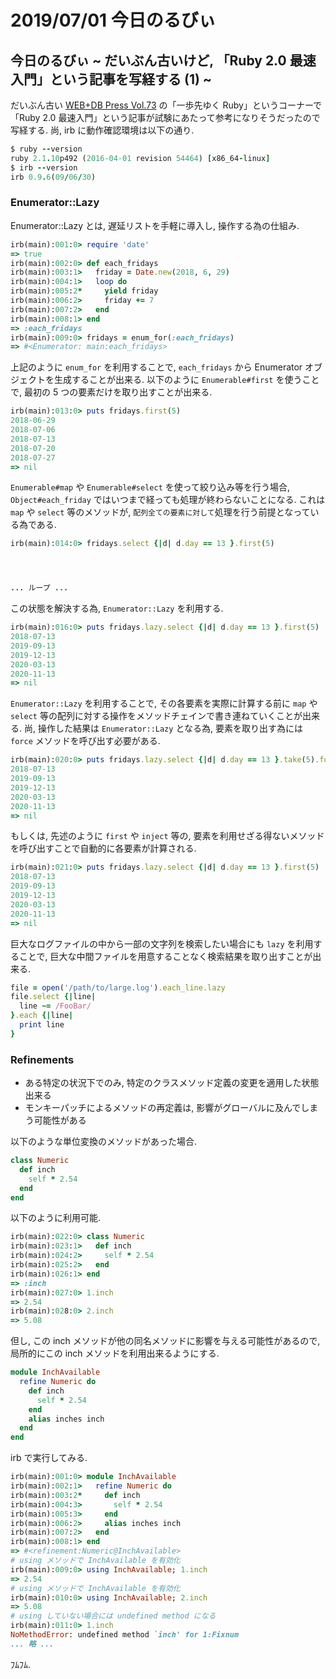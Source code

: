 # 2019/07/01 今日のるびぃ

## 今日のるびぃ ~ だいぶん古いけど, 「Ruby 2.0 最速入門」という記事を写経する (1) ~

だいぶん古い [WEB+DB Press Vol.73](http://gihyo.jp/magazine/wdpress/archive/2013/vol73) の「一歩先ゆく Ruby」というコーナーで「Ruby 2.0 最速入門」という記事が試験にあたって参考になりそうだったので写経する. 尚, irb に動作確認環境は以下の通り.

```ruby
$ ruby --version
ruby 2.1.10p492 (2016-04-01 revision 54464) [x86_64-linux]
$ irb --version
irb 0.9.6(09/06/30)
```

### Enumerator::Lazy

Enumerator::Lazy とは, 遅延リストを手軽に導入し, 操作する為の仕組み.

```ruby
irb(main):001:0> require 'date'
=> true
irb(main):002:0> def each_fridays
irb(main):003:1>   friday = Date.new(2018, 6, 29)
irb(main):004:1>   loop do 
irb(main):005:2*     yield friday
irb(main):006:2>     friday += 7
irb(main):007:2>   end
irb(main):008:1> end
=> :each_fridays
irb(main):009:0> fridays = enum_for(:each_fridays)
=> #<Enumerator: main:each_fridays>
```

上記のように `enum_for` を利用することで, `each_fridays` から Enumerator オブジェクトを生成することが出来る. 以下のように `Enumerable#first` を使うことで, 最初の 5 つの要素だけを取り出すことが出来る.

```ruby
irb(main):013:0> puts fridays.first(5)
2018-06-29
2018-07-06
2018-07-13
2018-07-20
2018-07-27
=> nil
``` 

`Enumerable#map` や `Enumerable#select` を使って絞り込み等を行う場合, `Object#each_friday` ではいつまで経っても処理が終わらないことになる. これは `map` や `select` 等のメソッドが, `配列全ての要素に対して`処理を行う前提となっている為である.

```ruby
irb(main):014:0> fridays.select {|d| d.day == 13 }.first(5)




... ループ ...
```

この状態を解決する為, `Enumerator::Lazy` を利用する.

```ruby
irb(main):016:0> puts fridays.lazy.select {|d| d.day == 13 }.first(5)
2018-07-13
2019-09-13
2019-12-13
2020-03-13
2020-11-13
=> nil
```

`Enumerator::Lazy` を利用することで, その各要素を実際に計算する前に `map` や `select` 等の配列に対する操作をメソッドチェインで書き連ねていくことが出来る. 尚, 操作した結果は `Enumerator::Lazy` となる為, 要素を取り出す為には `force` メソッドを呼び出す必要がある.

```ruby
irb(main):020:0> puts fridays.lazy.select {|d| d.day == 13 }.take(5).force
2018-07-13
2019-09-13
2019-12-13
2020-03-13
2020-11-13
=> nil
```

もしくは, 先述のように `first` や `inject` 等の, 要素を利用せざる得ないメソッドを呼び出すことで自動的に各要素が計算される.

```ruby
irb(main):021:0> puts fridays.lazy.select {|d| d.day == 13 }.first(5)
2018-07-13
2019-09-13
2019-12-13
2020-03-13
2020-11-13
=> nil
```

巨大なログファイルの中から一部の文字列を検索したい場合にも `lazy` を利用することで, 巨大な中間ファイルを用意することなく検索結果を取り出すことが出来る.

```ruby
file = open('/path/to/large.log').each_line.lazy
file.select {|line|
  line ~= /FooBar/
}.each {|line|
  print line
}
```

### Refinements

* ある特定の状況下でのみ, 特定のクラスメソッド定義の変更を適用した状態出来る
* モンキーパッチによるメソッドの再定義は, 影響がグローバルに及んでしまう可能性がある

以下のような単位変換のメソッドがあった場合.

```ruby
class Numeric
  def inch
    self * 2.54
  end
end
```

以下のように利用可能.

```ruby
irb(main):022:0> class Numeric
irb(main):023:1>   def inch
irb(main):024:2>     self * 2.54
irb(main):025:2>   end
irb(main):026:1> end
=> :inch
irb(main):027:0> 1.inch
=> 2.54
irb(main):028:0> 2.inch
=> 5.08
```

但し, この inch メソッドが他の同名メソッドに影響を与える可能性があるので, 局所的にこの inch メソッドを利用出来るようにする.

```ruby
module InchAvailable
  refine Numeric do
    def inch
      self * 2.54
    end
    alias inches inch
  end
end
```

irb で実行してみる.

```ruby
irb(main):001:0> module InchAvailable
irb(main):002:1>   refine Numeric do
irb(main):003:2*     def inch
irb(main):004:3>       self * 2.54
irb(main):005:3>     end
irb(main):006:2>     alias inches inch
irb(main):007:2>   end
irb(main):008:1> end
=> #<refinement:Numeric@InchAvailable>
# using メソッドで InchAvailable を有効化
irb(main):009:0> using InchAvailable; 1.inch
=> 2.54
# using メソッドで InchAvailable を有効化
irb(main):010:0> using InchAvailable; 2.inch
=> 5.08
# using していない場合には undefined method になる
irb(main):011:0> 1.inch
NoMethodError: undefined method `inch' for 1:Fixnum
... 略 ...
```

ﾌﾑﾌﾑ.
